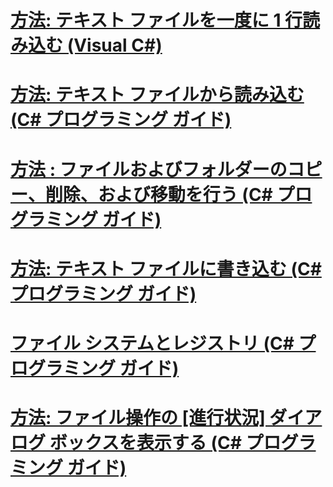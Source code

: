 # [方法: テキスト ファイルを一度に 1 行読み込む (Visual C#)](how-to-read-a-text-file-one-line-at-a-time.md)
# [方法: テキスト ファイルから読み込む (C# プログラミング ガイド)](how-to-read-from-a-text-file.md)
# [方法 : ファイルおよびフォルダーのコピー、削除、および移動を行う (C# プログラミング ガイド)](how-to-copy-delete-and-move-files-and-folders.md)
# [方法: テキスト ファイルに書き込む (C# プログラミング ガイド)](how-to-write-to-a-text-file.md)
# [ファイル システムとレジストリ (C# プログラミング ガイド)](file-system-and-the-registry.md)
# [方法: ファイル操作の [進行状況] ダイアログ ボックスを表示する (C# プログラミング ガイド)](how-to-provide-a-progress-dialog-box-for-file-operations.md)
